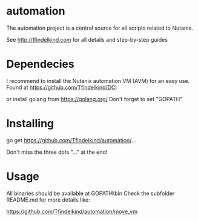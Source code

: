 # automation

The automation project is a central source for all scripts related to Nutanix.

See http://tfindelkind.com for all details and step-by-step guides

# Dependecies
I recommend to install the Nutanix automation VM (AVM) for an easy use. 
Found at https://github.com/Tfindelkind/DCI

or install golang from https://golang.org/ 
Don't forget to set "GOPATH"

# Installing

go get https://github.com/Tfindelkind/automation/...

Don't miss the three dots "..." at the end!

# Usage

All binaries should be available at GOPATH\bin
Check the subfolder README.md for more details like:

https://github.com/Tfindelkind/automation/move_vm





